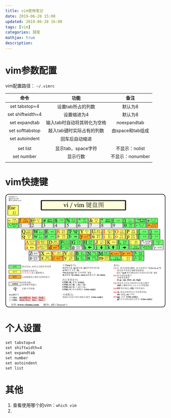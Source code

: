 ```yaml
---
title: vim使用笔记
date: 2019-06-28 15:00
updated: 2019-06-28 16:00
tags: [vim]
categories: 随笔
mathjax: true
description: 
---
```


# vim参数配置

vim配置路径： `~/.vimrc`

|       命令       |            功能             |       备注       |
| :--------------: | :-------------------------: | :--------------: |
|  set tabstop=4   |      设置tab所占的列数      |     默认为8      |
| set shiftwidth=4 |         设置缩进为4         |     默认为8      |
|  set expandtab   | 输入tab时自动将其转化为空格 |   noexpandtab    |
| set softtabstop  |  敲入tab键时实际占有的列数  | 由space和tab组成 |
|  set autoindent  |       回车后自动缩进        |                  |
|                  |                             |                  |
|     set list     |     显示tab，space字符      |  不显示：nolist  |
|    set number    |          显示行数           | 不显示：nonumber |
|                  |                             |                  |

<!--more-->

# vim快捷键

![vim_shortcut_key_ZH-CN](note_vim/vim_shortcut_key_ZH-CN.gif)

# 个人设置

```shell
set tabstop=4
set shiftwidth=4
set expandtab
set number
set autoindent
set list
```

# 其他

1. 查看使用哪个的vim：`which vim`
2. 